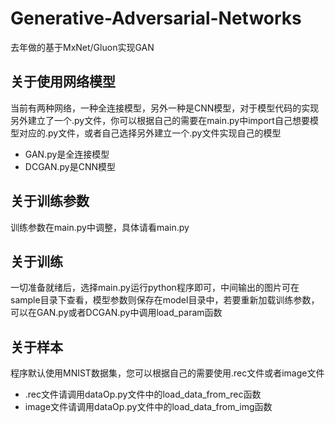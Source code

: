 # Generative-Adversarial-Networks
去年做的基于MxNet/Gluon实现GAN

## 关于使用网络模型
当前有两种网络，一种全连接模型，另外一种是CNN模型，对于模型代码的实现另外建立了一个.py文件，你可以根据自己的需要在main.py中import自己想要模型对应的.py文件，或者自己选择另外建立一个.py文件实现自己的模型
* GAN.py是全连接模型
* DCGAN.py是CNN模型

## 关于训练参数
训练参数在main.py中调整，具体请看main.py

## 关于训练
一切准备就绪后，选择main.py运行python程序即可，中间输出的图片可在sample目录下查看，模型参数则保存在model目录中，若要重新加载训练参数，可以在GAN.py或者DCGAN.py中调用load_param函数

## 关于样本
程序默认使用MNIST数据集，您可以根据自己的需要使用.rec文件或者image文件
* .rec文件请调用dataOp.py文件中的load_data_from_rec函数
* image文件请调用dataOp.py文件中的load_data_from_img函数
